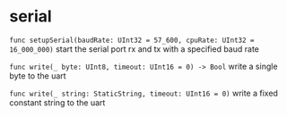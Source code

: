 # serial

`func setupSerial(baudRate: UInt32 = 57_600, cpuRate: UInt32 = 16_000_000)`
start the serial port rx and tx with a specified baud rate

`func write(_ byte: UInt8, timeout: UInt16 = 0) -> Bool`
write a single byte to the uart

`func write(_ string: StaticString, timeout: UInt16 = 0)`
write a fixed constant string to the uart
